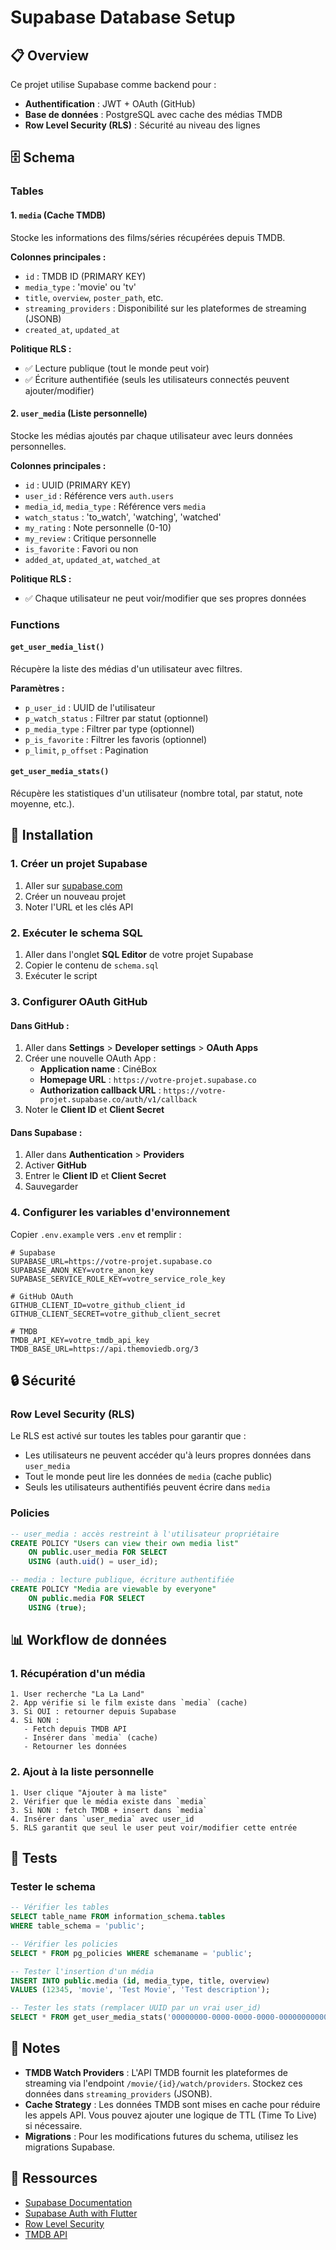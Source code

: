 # Supabase Database Setup

## 📋 Overview

Ce projet utilise Supabase comme backend pour :
- **Authentification** : JWT + OAuth (GitHub)
- **Base de données** : PostgreSQL avec cache des médias TMDB
- **Row Level Security (RLS)** : Sécurité au niveau des lignes

## 🗄️ Schema

### Tables

#### 1. `media` (Cache TMDB)
Stocke les informations des films/séries récupérées depuis TMDB.

**Colonnes principales :**
- `id` : TMDB ID (PRIMARY KEY)
- `media_type` : 'movie' ou 'tv'
- `title`, `overview`, `poster_path`, etc.
- `streaming_providers` : Disponibilité sur les plateformes de streaming (JSONB)
- `created_at`, `updated_at`

**Politique RLS :**
- ✅ Lecture publique (tout le monde peut voir)
- ✅ Écriture authentifiée (seuls les utilisateurs connectés peuvent ajouter/modifier)

#### 2. `user_media` (Liste personnelle)
Stocke les médias ajoutés par chaque utilisateur avec leurs données personnelles.

**Colonnes principales :**
- `id` : UUID (PRIMARY KEY)
- `user_id` : Référence vers `auth.users`
- `media_id`, `media_type` : Référence vers `media`
- `watch_status` : 'to_watch', 'watching', 'watched'
- `my_rating` : Note personnelle (0-10)
- `my_review` : Critique personnelle
- `is_favorite` : Favori ou non
- `added_at`, `updated_at`, `watched_at`

**Politique RLS :**
- ✅ Chaque utilisateur ne peut voir/modifier que ses propres données

### Functions

#### `get_user_media_list()`
Récupère la liste des médias d'un utilisateur avec filtres.

**Paramètres :**
- `p_user_id` : UUID de l'utilisateur
- `p_watch_status` : Filtrer par statut (optionnel)
- `p_media_type` : Filtrer par type (optionnel)
- `p_is_favorite` : Filtrer les favoris (optionnel)
- `p_limit`, `p_offset` : Pagination

#### `get_user_media_stats()`
Récupère les statistiques d'un utilisateur (nombre total, par statut, note moyenne, etc.).

## 🚀 Installation

### 1. Créer un projet Supabase

1. Aller sur [supabase.com](https://supabase.com)
2. Créer un nouveau projet
3. Noter l'URL et les clés API

### 2. Exécuter le schema SQL

1. Aller dans l'onglet **SQL Editor** de votre projet Supabase
2. Copier le contenu de `schema.sql`
3. Exécuter le script

### 3. Configurer OAuth GitHub

#### Dans GitHub :
1. Aller dans **Settings** > **Developer settings** > **OAuth Apps**
2. Créer une nouvelle OAuth App :
   - **Application name** : CinéBox
   - **Homepage URL** : `https://votre-projet.supabase.co`
   - **Authorization callback URL** : `https://votre-projet.supabase.co/auth/v1/callback`
3. Noter le **Client ID** et **Client Secret**

#### Dans Supabase :
1. Aller dans **Authentication** > **Providers**
2. Activer **GitHub**
3. Entrer le **Client ID** et **Client Secret**
4. Sauvegarder

### 4. Configurer les variables d'environnement

Copier `.env.example` vers `.env` et remplir :

```env
# Supabase
SUPABASE_URL=https://votre-projet.supabase.co
SUPABASE_ANON_KEY=votre_anon_key
SUPABASE_SERVICE_ROLE_KEY=votre_service_role_key

# GitHub OAuth
GITHUB_CLIENT_ID=votre_github_client_id
GITHUB_CLIENT_SECRET=votre_github_client_secret

# TMDB
TMDB_API_KEY=votre_tmdb_api_key
TMDB_BASE_URL=https://api.themoviedb.org/3
```

## 🔒 Sécurité

### Row Level Security (RLS)

Le RLS est activé sur toutes les tables pour garantir que :
- Les utilisateurs ne peuvent accéder qu'à leurs propres données dans `user_media`
- Tout le monde peut lire les données de `media` (cache public)
- Seuls les utilisateurs authentifiés peuvent écrire dans `media`

### Policies

```sql
-- user_media : accès restreint à l'utilisateur propriétaire
CREATE POLICY "Users can view their own media list"
    ON public.user_media FOR SELECT
    USING (auth.uid() = user_id);

-- media : lecture publique, écriture authentifiée
CREATE POLICY "Media are viewable by everyone"
    ON public.media FOR SELECT
    USING (true);
```

## 📊 Workflow de données

### 1. Récupération d'un média

```
1. User recherche "La La Land"
2. App vérifie si le film existe dans `media` (cache)
3. Si OUI : retourner depuis Supabase
4. Si NON : 
   - Fetch depuis TMDB API
   - Insérer dans `media` (cache)
   - Retourner les données
```

### 2. Ajout à la liste personnelle

```
1. User clique "Ajouter à ma liste"
2. Vérifier que le média existe dans `media`
3. Si NON : fetch TMDB + insert dans `media`
4. Insérer dans `user_media` avec user_id
5. RLS garantit que seul le user peut voir/modifier cette entrée
```

## 🧪 Tests

### Tester le schema

```sql
-- Vérifier les tables
SELECT table_name FROM information_schema.tables 
WHERE table_schema = 'public';

-- Vérifier les policies
SELECT * FROM pg_policies WHERE schemaname = 'public';

-- Tester l'insertion d'un média
INSERT INTO public.media (id, media_type, title, overview)
VALUES (12345, 'movie', 'Test Movie', 'Test description');

-- Tester les stats (remplacer UUID par un vrai user_id)
SELECT * FROM get_user_media_stats('00000000-0000-0000-0000-000000000000');
```

## 📝 Notes

- **TMDB Watch Providers** : L'API TMDB fournit les plateformes de streaming via l'endpoint `/movie/{id}/watch/providers`. Stockez ces données dans `streaming_providers` (JSONB).
- **Cache Strategy** : Les données TMDB sont mises en cache pour réduire les appels API. Vous pouvez ajouter une logique de TTL (Time To Live) si nécessaire.
- **Migrations** : Pour les modifications futures du schema, utilisez les migrations Supabase.

## 🔗 Ressources

- [Supabase Documentation](https://supabase.com/docs)
- [Supabase Auth with Flutter](https://supabase.com/docs/guides/auth/auth-helpers/flutter-auth)
- [Row Level Security](https://supabase.com/docs/guides/auth/row-level-security)
- [TMDB API](https://developer.themoviedb.org/docs)
